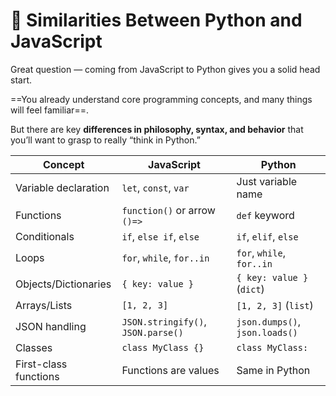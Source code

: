 # 🔁 Similarities Between Python and JavaScript

Great question — coming from JavaScript to Python gives you a solid head start.

==You already understand core programming concepts, and many things will feel familiar==.

But there are key **differences in philosophy, syntax, and behavior** that you’ll want to grasp to really “think in Python.”

| Concept               | JavaScript                         | Python                         |
| --------------------- | ---------------------------------- | ------------------------------ |
| Variable declaration  | `let`, `const`, `var`              | Just variable name             |
| Functions             | `function()` or arrow `()=>`       | `def` keyword                  |
| Conditionals          | `if`, `else if`, `else`            | `if`, `elif`, `else`           |
| Loops                 | `for`, `while`, `for..in`          | `for`, `while`, `for..in`      |
| Objects/Dictionaries  | `{ key: value }`                   | `{ key: value }` (`dict`)      |
| Arrays/Lists          | `[1, 2, 3]`                        | `[1, 2, 3]` (`list`)           |
| JSON handling         | `JSON.stringify()`, `JSON.parse()` | `json.dumps()`, `json.loads()` |
| Classes               | `class MyClass {}`                 | `class MyClass:`               |
| First-class functions | Functions are values               | Same in Python                 |
